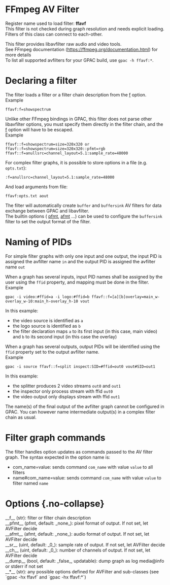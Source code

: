 <!-- automatically generated - do not edit, patch gpac/applications/gpac/gpac.c -->

# FFmpeg AV Filter  
  
Register name used to load filter: __ffavf__  
This filter is not checked during graph resolution and needs explicit loading.  
Filters of this class can connect to each-other.  
  
This filter provides libavfilter raw audio and video tools.  
See FFmpeg documentation (https://ffmpeg.org/documentation.html) for more details  
To list all supported avfilters for your GPAC build, use `gpac -h ffavf:*`.  
  
# Declaring a filter  
  
The filter loads a filter or a filter chain description from the [f](#f) option.  
Example
```
ffavf:f=showspectrum
```
  
  
Unlike other FFmpeg bindings in GPAC, this filter does not parse other libavfilter options, you must specify them directly in the filter chain, and the [f](#f) option will have to be escaped.  
Example
```
ffavf::f=showspectrum=size=320x320 or ffavf::f=showspectrum=size=320x320::pfmt=rgb  
ffavf::f=anullsrc=channel_layout=5.1:sample_rate=48000
```
  
  
For complex filter graphs, it is possible to store options in a file (e.g. `opts.txt`):  
```
:f=anullsrc=channel_layout=5.1:sample_rate=48000
```
  
And load arguments from file:  
```
ffavf:opts.txt aout
```
  
  
The filter will automatically create `buffer` and `buffersink` AV filters for data exchange between GPAC and libavfilter.  
The builtin options ( [pfmt](#pfmt), [afmt](#afmt) ...) can be used to configure the `buffersink` filter to set the output format of the filter.  
  
# Naming of PIDs  
  
For simple filter graphs with only one input and one output, the input PID is assigned the avfilter name `in` and the output PID is assigned the avfilter name `out`  
  
When a graph has several inputs, input PID names shall be assigned by the user using the `ffid` property, and mapping must be done in the filter.  
Example
```
gpac -i video:#ffid=a -i logo:#ffid=b ffavf::f=[a][b]overlay=main_w-overlay_w-10:main_h-overlay_h-10 vout
```
  
In this example:  

- the video source is identified as `a`  
- the logo source is identified as `b`  
- the filter declaration maps `a` to its first input (in this case, main video) and `b` to its second input (in this case the overlay)  

  
When a graph has several outputs, output PIDs will be identified using the `ffid` property set to the output avfilter name.  
Example
```
gpac -i source ffavf::f=split inspect:SID=#ffid=out0 vout#SID=out1
```
  
In this example:  

- the splitter produces 2 video streams `out0` and `out1`  
- the inspector only process stream with ffid `out0`  
- the video output only displays stream with ffid `out1`  

  
The name(s) of the final output of the avfilter graph cannot be configured in GPAC. You can however name intermediate output(s) in a complex filter chain as usual.  
  
# Filter graph commands  
  
The filter handles option updates as commands passed to the AV filter graph. The syntax expected in the option name is:  

- com_name=value: sends command `com_name` with value `value` to all filters  
- name#com_name=value: sends command `com_name` with value `value` to filter named `name`  

  

# Options  {.no-collapse}  
  
<div markdown class="option">  
<a id="f" data-level="basic">__f__</a> (str): filter or filter chain description  
</div>  
<div markdown class="option">  
<a id="pfmt" data-level="basic">__pfmt__</a> (pfmt, default: _none_): pixel format of output. If not set, let AVFilter decide  
</div>  
<div markdown class="option">  
<a id="afmt" data-level="basic">__afmt__</a> (afmt, default: _none_): audio format of output. If not set, let AVFilter decide  
</div>  
<div markdown class="option">  
<a id="sr" data-level="basic">__sr__</a> (uint, default: _0_): sample rate of output. If not set, let AVFilter decide  
</div>  
<div markdown class="option">  
<a id="ch" data-level="basic">__ch__</a> (uint, default: _0_): number of channels of output. If not set, let AVFilter decide  
</div>  
<div markdown class="option">  
<a id="dump" data-level="basic">__dump__</a> (bool, default: _false_, updatable): dump graph as log media@info or stderr if not set  
</div>  
<div markdown class="option">  
<a id="*" data-level="basic">__*__</a> (str): any possible options defined for AVFilter and sub-classes (see `gpac -hx ffavf` and `gpac -hx ffavf:*`)  
</div>  
  
